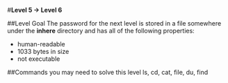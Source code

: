 #**Level 5 → Level 6**

##Level Goal
The password for the next level is stored in a file somewhere under the **inhere** directory and has all of the following properties:

* human-readable
* 1033 bytes in size
* not executable

##Commands you may need to solve this level
ls, cd, cat, file, du, find

